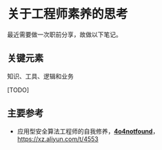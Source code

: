 # 关于工程师素养的思考

最近需要做一次职前分享，故做以下笔记。

## 关键元素

知识、工具、逻辑和业务

[TODO]

## 主要参考

-   应用型安全算法工程师的自我修养，[**4o4notfound**](https://xz.aliyun.com/u/9329)，https://xz.aliyun.com/t/4553

